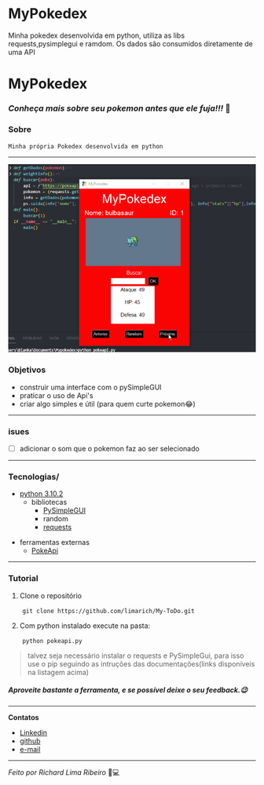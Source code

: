 # MyPokedex
Minha pokedex desenvolvida em python, utiliza as libs requests,pysimplegui e ramdom. Os dados são consumidos diretamente de uma API
# MyPokedex
### _Conheça mais sobre seu pokemon antes que ele fuja!!!_ 🧐


### Sobre
    Minha própria Pokedex desenvolvida em python
-----
![Pokeapi](https://github.com/limarich/MyPokedex/blob/master/Anima%C3%A7%C3%A3o1.gif)

### Objetivos
- construir uma interface com o pySimpleGUI 
- praticar o uso de Api's
- criar algo simples e útil (para quem curte pokemon😂)
------

### isues 

- [ ] adicionar o som que o pokemon faz ao ser selecionado
----
### Tecnologias/ 
*  [python 3.10.2](https://www.python.org/)
    - bibliotecas
      - [ PySimpleGUI ](https://pysimplegui.readthedocs.io/)
      - random 
      - [ requests ](https://docs.python-requests.org/)
- ferramentas externas
    - [ PokeApi ](https://pokeapi.co/api/v2/pokemon/)
-----
### Tutorial

1. Clone o repositório
```
    git clone https://github.com/limarich/My-ToDo.git 
```
2. Com python instalado execute na pasta:
```
    python pokeapi.py
```
> talvez seja necessário instalar o requests e PySimpleGui, para isso use o pip seguindo as intruções das documentações(links disponíveis na listagem acima)
##### _Aproveite bastante a ferramenta, e se possível deixe o seu feedback.😉_
---

**Contatos** 
- [Linkedin](https://www.linkedin.com/in/richard-lima-488b451a8/)
- [github](https://github.com/limarich/)
- [e-mail](mailto:richard.esclima@gmail.com)
------------

_Feito por Richard Lima Ribeiro_ 👦💻
